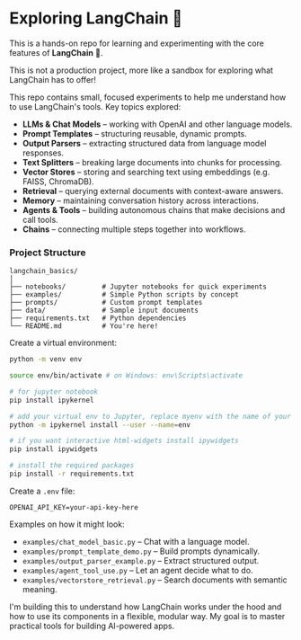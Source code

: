 # Exploring LangChain 🦜 


This is a hands-on repo for learning and experimenting with the core features of **LangChain** 🦜.

This is not a production project, more like a sandbox for exploring what LangChain has to offer!

This repo contains small, focused experiments to help me understand how to use LangChain's tools. Key topics explored:

- **LLMs & Chat Models** – working with OpenAI and other language models.
- **Prompt Templates** – structuring reusable, dynamic prompts.
- **Output Parsers** – extracting structured data from language model responses.
- **Text Splitters** – breaking large documents into chunks for processing.
- **Vector Stores** – storing and searching text using embeddings (e.g. FAISS, ChromaDB).
- **Retrieval** – querying external documents with context-aware answers.
- **Memory** – maintaining conversation history across interactions.
- **Agents & Tools** – building autonomous chains that make decisions and call tools.
- **Chains** – connecting multiple steps together into workflows.

### Project Structure

```
langchain_basics/
│
├── notebooks/         # Jupyter notebooks for quick experiments
├── examples/          # Simple Python scripts by concept
├── prompts/           # Custom prompt templates
├── data/              # Sample input documents
├── requirements.txt   # Python dependencies
└── README.md          # You're here!
```

Create a virtual environment:

```bash
python -m venv env

source env/bin/activate # on Windows: env\Scripts\activate

# for jupyter notebook
pip install ipykernel

# add your virtual env to Jupyter, replace myenv with the name of your venv
python -m ipykernel install --user --name=env

# if you want interactive html-widgets install ipywidgets
pip install ipywidgets

# install the required packages
pip install -r requirements.txt
```

Create a `.env` file:

```env
OPENAI_API_KEY=your-api-key-here
```

Examples on how it might look:

* `examples/chat_model_basic.py` – Chat with a language model.
* `examples/prompt_template_demo.py` – Build prompts dynamically.
* `examples/output_parser_example.py` – Extract structured output.
* `examples/agent_tool_use.py` – Let an agent decide what to do.
* `examples/vectorstore_retrieval.py` – Search documents with semantic meaning.

I'm building this to understand how LangChain works under the hood and how to use its components in a flexible, modular way. My goal is to master practical tools for building AI-powered apps.